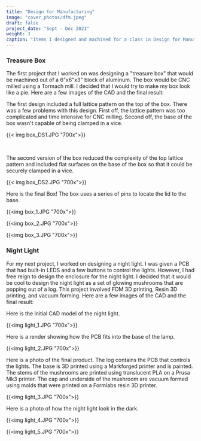 ```yaml
---
title: "Design for Manufacturing"
image: "cover_photos/dfm.jpeg"
draft: false
project_date: "Sept - Dec 2021"
weight: 3
caption: "Items I designed and machined for a class in Design for Manufacturing"
---
```


### Treasure Box

The first project that I worked on was designing a "treasure box" that would be machined out of a 6"x6"x3" block of aluminum. The box would be CNC milled using a Tormach mill. I decided that I would try to make my box look like a pie. Here are a few images of the CAD and the final result:

The first design included a full lattice pattern on the top of the box. There was a few problems with this design. First off, the lattice pattern was too complicated and time intensive for CNC milling. Second off, the base of the box wasn't capable of being clamped in a vice. 

{{< img box_DS1.JPG "700x">}}

<br />

The second version of the box reduced the complexity of the top lattice pattern and included flat surfaces on the base of the box so that it could be securely clamped in a vice. 



{{< img box_DS2.JPG "700x">}}
<br/>

Here is the final Box! The box uses a series of pins to locate the lid to the base. 

{{<img box_1.JPG "700x">}}
<br/>


{{<img box_2.JPG "700x">}}
<br/>


{{<img box_3.JPG "700x">}}
<br/>


### Night Light

For my next project, I worked on designing a night light. I was given a PCB that had built-in LEDS and a few buttons to control the lights. However, I had free reign to design the enclosure for the night light. I decided that it would be cool to design the night light as a set of glowing mushrooms that are popping out of a log. This project involved FDM 3D printing, Resin 3D printing, and vacuum forming. Here are a few images of the CAD and the final result:

Here is the initial CAD model of the night light. 

{{<img light_1.JPG "700x">}}
<br/>

Here is a render showing how the PCB fits into the base of the lamp.


{{<img light_2.JPG "700x">}}
<br/>

Here is a photo of the final product. The log contains the PCB that controls the lights. The base is 3D printed using a Markforged printer and is painted. The stems of the mushrooms are printed using translucent PLA on a Prusa Mk3 printer. The cap and underside of the mushroom are vacuum formed using molds that were printed on a Formlabs resin 3D printer.


{{<img light_3.JPG "700x">}}
<br/>

Here is a photo of how the night light look in the dark.

{{<img light_4.JPG "700x">}}
<br/>

{{<img light_5.JPG "700x">}}
